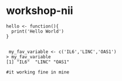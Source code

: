 # workshop-nii


```{R Basics}
hello <- function(){
  print('Hello World')
}


 my_fav_variable <- c('IL6','LINC','OAS1')
> my_fav_variable
[1] "IL6"  "LINC" "OAS1"

#it working fine in mine

```
